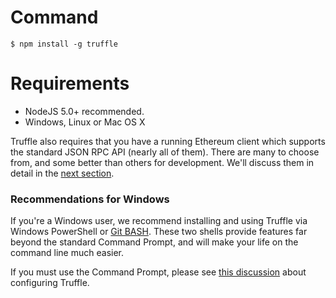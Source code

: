 # Command

```
$ npm install -g truffle
```

# Requirements

* NodeJS 5.0+ recommended.
* Windows, Linux or Mac OS X

Truffle also requires that you have a running Ethereum client which supports the standard JSON RPC API (nearly all of them). There are many to choose from, and some better than others for development. We'll discuss them in detail in the [next section](/docs/getting_started/client).

### Recommendations for Windows

If you're a Windows user, we recommend installing and using Truffle via Windows PowerShell or [Git BASH](https://git-for-windows.github.io/). These two shells provide features far beyond the standard Command Prompt, and will make your life on the command line much easier.

If you must use the Command Prompt, please see [this discussion](/advanced/configuration/#resolving-naming-conflicts-on-windows) about configuring Truffle.

<script>
  (function(i,s,o,g,r,a,m){i['GoogleAnalyticsObject']=r;i[r]=i[r]||function(){
  (i[r].q=i[r].q||[]).push(arguments)},i[r].l=1*new Date();a=s.createElement(o),
  m=s.getElementsByTagName(o)[0];a.async=1;a.src=g;m.parentNode.insertBefore(a,m)
  })(window,document,'script','https://www.google-analytics.com/analytics.js','ga');

  ga('create', 'UA-83874933-1', 'auto');
  ga('send', 'pageview');
</script>
